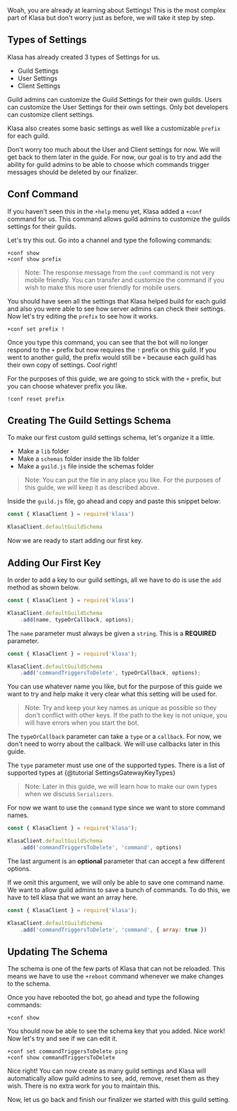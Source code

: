 Woah, you are already at learning about Settings! This is the most complex part of Klasa but don't worry just as before, we will take it step by step.

## Types of Settings

Klasa has already created 3 types of Settings for us.

- Guild Settings
- User Settings
- Client Settings

Guild admins can customize the Guild Settings for their own guilds.
Users can customize the User Settings for their own settings.
Only bot developers can customize client settings.

Klasa also creates some basic settings as well like a customizable `prefix` for each guild.

Don't worry too much about the User and Client settings for now. We will get back to them later in the guide. For now, our goal is to try and add the ability for guild admins to be able to choose which commands trigger messages should be deleted by our finalizer.

## Conf Command

If you haven't seen this in the `+help` menu yet, Klasa added a `+conf` command for us. This command allows guild admins to customize the guilds settings for their guilds.

Let's try this out. Go into a channel and type the following commands:

```shell
+conf show
+conf show prefix
```

> Note: The response message from the `conf` command is not very mobile friendly. You can transfer and customize the command if you wish to make this more user friendly for mobile users.

You should have seen all the settings that Klasa helped build for each guild and also you were able to see how server admins can check their settings. Now let's try editing the `prefix` to see how it works.

```shell
+conf set prefix !
```

Once you type this command, you can see that the bot will no longer respond to the `+` prefix but now requires the `!` prefix on this guild. If you went to another guild, the prefix would still be `+` because each guild has their own copy of settings. Cool right!

For the purposes of this guide, we are going to stick with the `+` prefix, but you can choose whatever prefix you like.

```shell
!conf reset prefix
```

## Creating The Guild Settings Schema

To make our first custom guild settings schema, let's organize it a little.

- Make a `lib` folder
- Make a `schemas` folder inside the lib folder
- Make a `guild.js` file inside the schemas folder

> Note: You can put the file in any place you like. For the purposes of this guide, we will keep it as described above.

Inside the `guild.js` file, go ahead and copy and paste this snippet below:

```js
const { KlasaClient } = require('klasa')

KlasaClient.defaultGuildSchema
```

Now we are ready to start adding our first key.

## Adding Our First Key

In order to add a key to our guild settings, all we have to do is use the `add` method as shown below.

```js
const { KlasaClient } = require('klasa')

KlasaClient.defaultGuildSchema
	.add(name, typeOrCallback, options);
```

The `name` parameter must always be given a `string`. This is a **REQUIRED** parameter.

```js
const { KlasaClient } = require('klasa');

KlasaClient.defaultGuildSchema
	.add('commandTriggersToDelete', typeOrCallback, options);
```

You can use whatever name you like, but for the purpose of this guide we want to try and help make it very clear what this setting will be used for.

> Note: Try and keep your key names as unique as possible so they don't conflict with other keys. If the path to the key is not unique, you will have errors when you start the bot.

The `typeOrCallback` parameter can take a `type` or a `callback`. For now, we don't need to worry about the callback. We will use callbacks later in this guide.

The `type` parameter must use one of the supported types. There is a list of supported types at {@tutorial SettingsGatewayKeyTypes}

> Note: Later in this guide, we will learn how to make our own types when we discuss `Serializers`.

For now we want to use the `command` type since we want to store command names.

```js
const { KlasaClient } = require('klasa');

KlasaClient.defaultGuildSchema
	.add('commandTriggersToDelete', 'command', options)
```

The last argument is an **optional** parameter that can accept a few different options.

If we omit this argument, we will only be able to save one command name. We want to allow guild admins to save a bunch of commands. To do this, we have to tell klasa that we want an array here.

```js
const { KlasaClient } = require('klasa');

KlasaClient.defaultGuildSchema
	.add('commandTriggersToDelete', 'command', { array: true })
```

## Updating The Schema

The schema is one of the few parts of Klasa that can not be reloaded. This means we have to use the `+reboot` command whenever we make changes to the schema.

Once you have rebooted the bot, go ahead and type the following commands:

```shell
+conf show
```

You should now be able to see the schema key that you added. Nice work! Now let's try and see if we can edit it.

```shell
+conf set commandTriggersToDelete ping
+conf show commandTriggersToDelete
```

Nice right! You can now create as many guild settings and Klasa will automatically allow guild admins to see, add, remove, reset them as they wish. There is no extra work for you to maintain this.

Now, let us go back and finish our finalizer we started with this guild setting.

